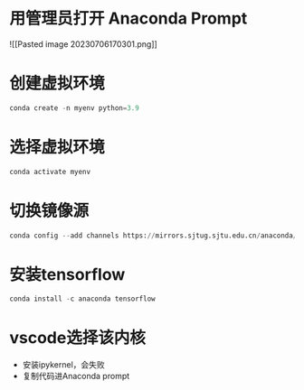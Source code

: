 # 用管理员打开 Anaconda Prompt

![[Pasted image 20230706170301.png]]

# 创建虚拟环境

```python
conda create -n myenv python=3.9
```

# 选择虚拟环境

```python
conda activate myenv
```

# 切换镜像源

```python
conda config --add channels https://mirrors.sjtug.sjtu.edu.cn/anaconda/pkgs/main/
```

# 安装tensorflow

```python
conda install -c anaconda tensorflow
```

# vscode选择该内核

- 安装ipykernel，会失败
- 复制代码进Anaconda prompt